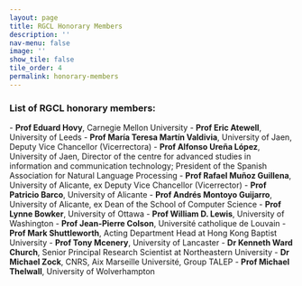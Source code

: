 ```yaml
---
layout: page
title: RGCL Honorary Members 
description: ''
nav-menu: false 
image: '' 
show_tile: false
tile_order: 4
permalink: honorary-members
---
```


<h3>List of RGCL honorary members:</h3>
- <b>Prof Eduard Hovy</b>, Carnegie Mellon University
- <b>Prof Eric Atewell</b>, University of Leeds
- <b>Prof María Teresa Martín Valdivia</b>, University of Jaen, Deputy Vice Chancellor (Vicerrectora)
- <b>Prof Alfonso Ureña López</b>, University of Jaen, Director of the centre for advanced studies in information and communication technology;  President of the Spanish Association for Natural Language Processing
- <b>Prof Rafael Muñoz Guillena</b>, University of Alicante, ex Deputy Vice Chancellor (Vicerrector)
- <b>Prof Patricio Barco</b>, University of Alicante
- <b>Prof Andrés Montoyo Guijarro</b>, University of Alicante, ex Dean of the School of Computer Science
- <b>Prof Lynne Bowker</b>, University of Ottawa
- <b>Prof William D. Lewis</b>, University of Washington
- <b>Prof Jean-Pierre Colson</b>, Université catholique de Louvain
- <b>Prof Mark Shuttleworth</b>, Acting Department Head at Hong Kong Baptist University
- <b>Prof Tony Mcenery</b>, University of Lancaster
- <b>Dr Kenneth Ward Church</b>, Senior Principal Research Scientist at Northeastern University
- <b>Dr Michael Zock</b>, CNRS, Aix Marseille Université, Group TALEP
- <b>Prof Michael Thelwall</b>, University of Wolverhampton
